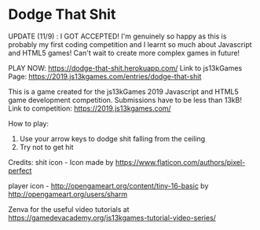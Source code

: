 # Dodge That Shit

UPDATE (11/9) : I GOT ACCEPTED! I'm genuinely so happy as this is probably my first coding competition and I learnt so much about Javascript and HTML5 games! Can't wait to create more complex games in future!

PLAY NOW: https://dodge-that-shit.herokuapp.com/
Link to js13kGames Page: https://2019.js13kgames.com/entries/dodge-that-shit

This is a game created for the js13kGames 2019 Javascript and HTML5 game development competition. Submissions have to be less than 13kB! Link to competition: https://2019.js13kgames.com/

How to play:
1. Use your arrow keys to dodge shit falling from the ceiling
2. Try not to get hit


Credits:
shit icon - Icon made by https://www.flaticon.com/authors/pixel-perfect

player icon - http://opengameart.org/content/tiny-16-basic by http://opengameart.org/users/sharm

Zenva for the useful video tutorials at https://gamedevacademy.org/js13kgames-tutorial-video-series/
